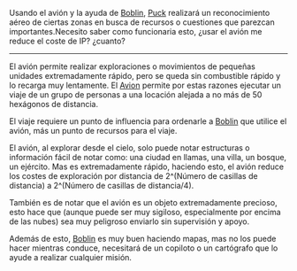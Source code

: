 Usando el avión y la ayuda de [Boblin](../../!EVENTOS/NPC´s/Boblin.md), [Puck](Puck.md) realizará un reconocimiento aéreo de ciertas zonas en busca de recursos o cuestiones que parezcan importantes.Necesito saber como funcionaria esto, ¿usar el avión me reduce el coste de IP? ¿cuanto?

---

El avión permite realizar exploraciones o movimientos de pequeñas unidades extremadamente rápido, pero se queda sin combustible rápido y lo recarga muy lentamente. El [Avion](../../../../Puckonia/Recursos%20especiales%20y%20Assets%20del%20reino/Avion.md) permite por estas razones ejecutar un viaje de un grupo de personas a una locación alejada a no más de 50 hexágonos de distancia.

El viaje requiere un punto de influencia para ordenarle a [Boblin](../../!EVENTOS/NPC´s/Boblin.md) que utilice el avión, más un punto de recursos para el viaje.

El avión, al explorar desde el cielo, solo puede notar estructuras o información fácil de notar como: una ciudad en llamas, una villa, un bosque, un ejército. Mas es extremadamente rápido, haciendo esto, el avión reduce los costes de exploración por distancia de 2^(Número de casillas de distancia) a 2^(Número de casillas de distancia/4).

También es de notar que el avión es un objeto extremadamente precioso, esto hace que (aunque puede ser muy sigiloso, especialmente por encima de las nubes) sea muy peligroso enviarlo sin supervisión y apoyo. 

Además de esto, [Boblin](../../!EVENTOS/NPC´s/Boblin.md) es muy buen haciendo mapas, mas no los puede hacer mientras conduce, necesitará de un copiloto o un cartógrafo que lo ayude a realizar cualquier misión.
